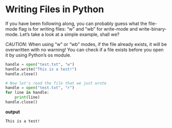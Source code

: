 # Writing Files in Python

If you have been following along, you can probably guess what the file-mode flag is for writing files: “w” and “wb” for write-mode and write-binary-mode. Let’s take a look at a simple example, shall we?

*CAUTION*: When using “w” or “wb” modes, if the file already exists, it will be overwritten with no warning! You can check if a file exists before you open it by using Python’s os module.

```python
handle = open("test.txt", "w")
handle.write("This is a test!")
handle.close()

# Now let's read the file that we just wrote
handle = open("test.txt", "r")
for line in handle:
    print(line)
handle.close()
```

**output**
```
This is a test!
```
